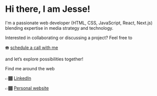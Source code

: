 # Hi there, I am Jesse!

I'm a passionate web developer (HTML, CSS, JavaScript, React, Next.js) blending expertise in media strategy and technology. 

Interested in collaborating or discussing a project? 
Feel free to 

☎️ [schedule a call with me](https://cal.com/hi-jesse/quick-chat-15) 

and let’s explore possibilities together!

Find me around the web

👉🏾 [LinkedIn](https://www.linkedin.com/in/hi-jesse/)

👉🏾 [Personal website](http://jessekhala.com/)

<!-- I work with

<img src="https://cdn.worldvectorlogo.com/logos/html-1.svg" alt="HTML Logo" width="50" height="50"/> <img src="https://cdn.worldvectorlogo.com/logos/css-3.svg" alt="CSS Logo" width="50" height="50"/> <img src="https://cdn.worldvectorlogo.com/logos/javascript-1.svg" alt="JavaScript Logo" width="50" height="50"/> <img src="https://cdn.worldvectorlogo.com/logos/tailwind-css-2.svg" alt="Tailwind CSS Logo" width="50" height="50"/>&nbsp;&nbsp; <img src="https://cdn.worldvectorlogo.com/logos/react-2.svg" alt="Git Logo" width="50" height="50"/> &nbsp;&nbsp; <img src="https://cdn.worldvectorlogo.com/logos/vercel.svg" alt="Vercel Logo" width="50" height="50"/> &nbsp;&nbsp; <img src="https://cdn.worldvectorlogo.com/logos/next-js.svg" alt="Next js Logo" width="50" height="50"/>&nbsp;&nbsp;<img src="https://cdn.worldvectorlogo.com/logos/git-icon.svg" alt="Git Logo" width="50" height="50"/>
<br> 

--- -->

